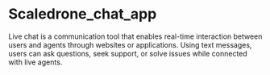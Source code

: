 # Scaledrone_chat_app
Live chat is a communication tool that enables real-time interaction between users and agents through websites or applications. Using text messages, users can ask questions, seek support, or solve issues while connected with live agents.
